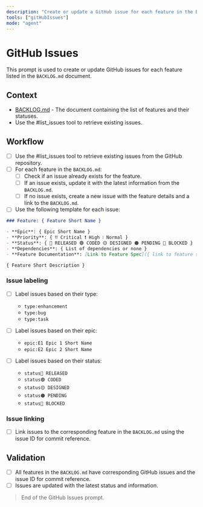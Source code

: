 ```yaml
---
description: "Create or update a GitHub issue for each feature in the BACKLOG document."
tools: ["gitHubIssues"]
mode: "agent"
---
```


# GitHub Issues

This prompt is used to create or update GitHub issues for each feature listed in the `BACKLOG.md` document.

## Context

- [BACKLOG.md](/docs/BACKLOG.md) - The document containing the list of features and their statuses.
- Use the #list_issues tool to retrieve existing issues.

## Workflow

- [ ] Use the #list_issues tool to retrieve existing issues from the GitHub repository.
- [ ] For each feature in the `BACKLOG.md`:
  - [ ] Check if an issue already exists for the feature.
  - [ ] If an issue exists, update it with the latest information from the `BACKLOG.md`.
  - [ ] If no issue exists, create a new issue with the feature details and a link to the `BACKLOG.md`.

- [ ] Use the following template for each issue:

```markdown
### Feature: { Feature Short Name }

- **Epic**: { Epic Short Name }
- **Priority**: { ‼️ Critical ❗ High ❕ Normal }
- **Status**: { 🔵 RELEASED 🟢 CODED 🟡 DESIGNED 🟠 PENDING 🔴 BLOCKED }
- **Dependencies**: { List of dependencies or none }
- **Feature Documentation**: [Link to Feature Spec]({ link to feature spec })

{ Feature Short Description }
```

### Issue labeling

- [ ] Label issues based on their type:
  - `type:enhancement`
  - `type:bug`
  - `type:task`

- [ ] Label issues based on their epic:
  - `epic:E1 Epic 1 Short Name`
  - `epic:E2 Epic 2 Short Name`

- [ ] Label issues based on their status:
  - `status🔵 RELEASED`
  - `status🟢 CODED`
  - `status🟡 DESIGNED`
  - `status🟠 PENDING`
  - `status🔴 BLOCKED`

### Issue linking

- [ ] Link issues to the corresponding feature in the `BACKLOG.md` using the issue ID for commit reference.

## Validation

- [ ] All features in the `BACKLOG.md` have corresponding GitHub issues and the issue ID for commit reference.
- [ ] Issues are updated with the latest status and information.

> End of the GitHub Issues prompt.
